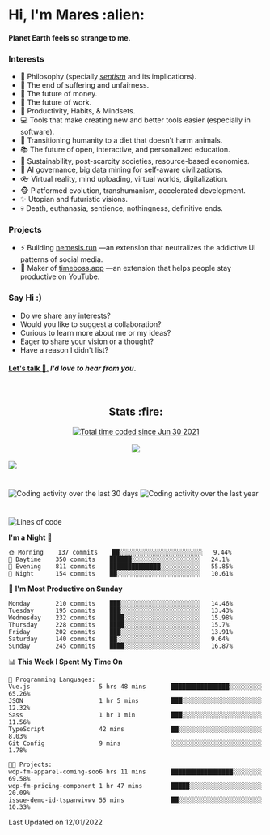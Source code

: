 <h1>Hi, I'm Mares :alien:</h1>

#### Planet Earth feels so strange to me.

### **Interests**

- 🌊 Philosophy (specially [_sentism_][sentismmedium] and its implications).
- 🎯 The end of suffering and unfairness.
- 💸 The future of money.
- 💼 The future of work.
- 🧠 Productivity, Habits, & Mindsets.
- 💻 Tools that make creating new and better tools easier (especially in software).
- 🥗 Transitioning humanity to a diet that doesn't harm animals.
- 📚 The future of open, interactive, and personalized education.
- 🌱 Sustainability, post-scarcity societies, resource-based economies.
- 🤖 AI governance, big data mining for self-aware civilizations.
- 👓 Virtual reality, mind uploading, virtual worlds, digitalization.
- 🐵 Platformed evolution, transhumanism, accelerated development.
- ✨ Utopian and futuristic visions.
- 💀 Death, euthanasia, sentience, nothingness, definitive ends.


### **Projects**

- ⚡ Building [nemesis.run](https://nemesis.run) —an extension that neutralizes the addictive UI patterns of social media.
- 💎 Maker of [timeboss.app](https://timeboss.app) —an extension that helps people stay productive on YouTube.


### **Say Hi :)**

- Do we share any interests?
- Would you like to suggest a collaboration?
- Curious to learn more about me or my ideas?
- Eager to share your vision or a thought?
- Have a reason I didn't list?

#### [Let's talk :wave:.](mailto:mareszhar@gmail.com) _I'd love to hear from you_.

[sentismmedium]: https://medium.com/@mareszhar/born-a-prisoner-a-reflection-about-life-its-struggles-and-a-plan-to-escape-d8566ce9b026

<br>

<h2 align="center">Stats :fire:</h2>

<div align="center">
  <a href="https://wakatime.com/@cfdc0e0d-4860-4b62-9ff0-cb659185525e">
    <img src="https://wakatime.com/badge/user/cfdc0e0d-4860-4b62-9ff0-cb659185525e.svg" alt="Total time coded since Jun 30 2021" />
  </a>
</div>

<br>

<!-- 
Add or remove this: 
&dates=B1AAB3FF 
...or this...
&date_format=M%20j%5B%2C%20Y%5D
from the *streak stats URL below* if they get bugged and aren't updating: 
-->

<div align="center">
  <img src="https://github-readme-streak-stats.herokuapp.com?user=mareszhar&theme=black-ice&hide_border=true&stroke=FFFFFF15&ring=DF8FFE&fire=DF8FFE&currStreakLabel=DF8FFE&background=1A232A&currStreakNum=86FFAB&dates=B1AAB3FF&date_format=M%20j%5B%2C%20Y%5D">
</div>

<br>

<img src="https://activity-graph.herokuapp.com/graph?username=mareszhar&theme=nord&bg_color=00000000&color=979797&line=DF8FFE&point=00000000&area=true&hide_border=true">

<br>

<h1></h1>

<img src="https://wakatime.com/share/@mares/5df0ff02-9c79-41b4-b540-51dc9c65a57b.svg" alt="Coding activity over the last 30 days" />
<img src="https://wakatime.com/share/@mares/ea89ba71-f374-40af-930c-e0655909fe37.svg" alt="Coding activity over the last year" />

<h1></h1>

<!--START_SECTION:waka-->
![Lines of code](https://img.shields.io/badge/From%20Hello%20World%20I%27ve%20Written-127%20Thousand%20lines%20of%20code-blue)

**I'm a Night 🦉** 

```text
🌞 Morning    137 commits    ██░░░░░░░░░░░░░░░░░░░░░░░   9.44% 
🌆 Daytime    350 commits    ██████░░░░░░░░░░░░░░░░░░░   24.1% 
🌃 Evening    811 commits    ██████████████░░░░░░░░░░░   55.85% 
🌙 Night      154 commits    ██░░░░░░░░░░░░░░░░░░░░░░░   10.61%

```
📅 **I'm Most Productive on Sunday** 

```text
Monday       210 commits    ███░░░░░░░░░░░░░░░░░░░░░░   14.46% 
Tuesday      195 commits    ███░░░░░░░░░░░░░░░░░░░░░░   13.43% 
Wednesday    232 commits    ████░░░░░░░░░░░░░░░░░░░░░   15.98% 
Thursday     228 commits    ████░░░░░░░░░░░░░░░░░░░░░   15.7% 
Friday       202 commits    ███░░░░░░░░░░░░░░░░░░░░░░   13.91% 
Saturday     140 commits    ██░░░░░░░░░░░░░░░░░░░░░░░   9.64% 
Sunday       245 commits    ████░░░░░░░░░░░░░░░░░░░░░   16.87%

```


📊 **This Week I Spent My Time On** 

```text
💬 Programming Languages: 
Vue.js                   5 hrs 48 mins       ████████████████░░░░░░░░░   65.26% 
JSON                     1 hr 5 mins         ███░░░░░░░░░░░░░░░░░░░░░░   12.32% 
Sass                     1 hr 1 min          ███░░░░░░░░░░░░░░░░░░░░░░   11.56% 
TypeScript               42 mins             ██░░░░░░░░░░░░░░░░░░░░░░░   8.03% 
Git Config               9 mins              ░░░░░░░░░░░░░░░░░░░░░░░░░   1.78%

🐱‍💻 Projects: 
wdp-fm-apparel-coming-soo6 hrs 11 mins       █████████████████░░░░░░░░   69.58% 
wdp-fm-pricing-component 1 hr 47 mins        █████░░░░░░░░░░░░░░░░░░░░   20.09% 
issue-demo-id-tspanwivwv 55 mins             ██░░░░░░░░░░░░░░░░░░░░░░░   10.33%

```


 Last Updated on 12/01/2022
<!--END_SECTION:waka-->
